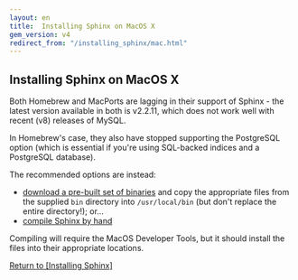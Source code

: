 ```yaml
---
layout: en
title:  Installing Sphinx on MacOS X
gem_version: v4
redirect_from: "/installing_sphinx/mac.html"
---
```


## Installing Sphinx on MacOS X

Both Homebrew and MacPorts are lagging in their support of Sphinx - the latest version available in both is v2.2.11, which does not work well with recent (v8) releases of MySQL.

In Homebrew's case, they also have stopped supporting the PostgreSQL option (which is essential if you're using SQL-backed indices and a PostgreSQL database).

The recommended options are instead:

* [download a pre-built set of binaries](http://sphinxsearch.com/downloads/current/) and copy the appropriate files from the supplied `bin` directory into `/usr/local/bin` (but don't replace the entire directory!); or…
* [compile Sphinx by hand](../installing_sphinx.html#compiling-sphinx-manually)

Compiling will require the MacOS Developer Tools, but it should install the files into their appropriate locations.

[Return to [Installing Sphinx]](/thinking-sphinx/installing_sphinx.html)
